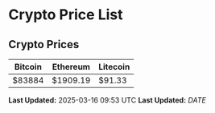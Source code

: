 # Crypto Price List

## Crypto Prices
| Bitcoin | Ethereum | Litecoin |
| ------- | -------- | -------- |
| $83884 | $1909.19 | $91.33 |
**Last Updated:** 2025-03-16 09:53 UTC
**Last Updated:** $DATE$
